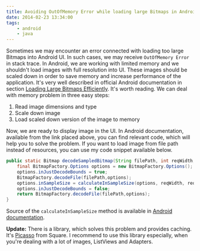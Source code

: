 ```yaml
---
title: Avoiding OutOfMemory Error while loading large Bitmaps in Android UI 
date: 2014-02-23 13:34:00
tags:
    - android
    - java
---
```


Sometimes we may encounter an error connected with loading too large Bitmaps into Android UI. In such cases, we may receive `OutOfMemory Error` in stack trace. In Android, we are working with limited memory and we shouldn't load images with full resolution into UI. These images should be scaled down in order to save memory and increase performance of the application. It's very well described in official Android documentation in section [Loading Large Bitmaps Efficiently](http://developer.android.com/training/displaying-bitmaps/load-bitmap.html "Loading Large Bitmaps Efficiently"). It's worth reading. We can deal with memory problem in three easy steps:

1.  Read image dimensions and type
2.  Scale down image
3.  Load scaled down version of the image to memory

Now, we are ready to display image in the UI. In Android documentation, available from the link placed above, you can find relevant code, which will help you to solve the problem. If you want to load image from file path instead of resources, you can use my code snippet available below. 

```java
public static Bitmap decodeSampledBitmap(String filePath, int reqWidth, int reqHeight) {
    final BitmapFactory.Options options = new BitmapFactory.Options();
    options.inJustDecodeBounds = true;
    BitmapFactory.decodeFile(filePath,options);
    options.inSampleSize = calculateInSampleSize(options, reqWidth, reqHeight);
    options.inJustDecodeBounds = false;
    return BitmapFactory.decodeFile(filePath,options);
}
```

Source of the `calculateInSampleSize` method is available in [Android documentation](http://developer.android.com/training/displaying-bitmaps/load-bitmap.html). 

**Update:** There is a library, which solves this problem and provides caching. It's [Picasso](http://square.github.io/picasso/) from Square. I recommend to use this library especially, when you're dealing with a lot of images, ListViews and Adapters.
